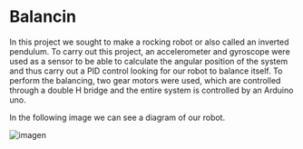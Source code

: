 # Balancin

In this project we sought to make a rocking robot or also called an inverted pendulum. To carry out this project, an accelerometer and gyroscope were used as a sensor to be able to calculate the angular position of the system and thus carry out a PID control looking for our robot to balance itself. To perform the balancing, two gear motors were used, which are controlled through a double H bridge and the entire system is controlled by an Arduino uno.

In the following image we can see a diagram of our robot. 

![imagen](https://user-images.githubusercontent.com/63017112/147759909-b9280599-4e62-4b23-ac13-0cd812c0b181.png)
